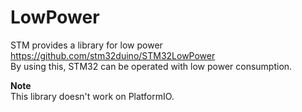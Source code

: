 # LowPower
STM provides a library for low power   
https://github.com/stm32duino/STM32LowPower   
By using this, STM32 can be operated with low power consumption.   

__Note__   
This library doesn't work on PlatformIO.    
